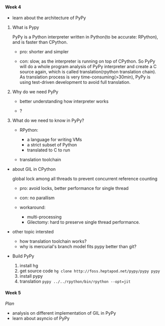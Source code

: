 #### Week 4

- learn about the architecture of PyPy

1. What is Pypy
  
    PyPy is a Python interpreter written in Python(to be accurate: RPython), and is faster than CPython.

    * pro: shorter and simpler

    * con: slow, as the interpreter is running on top of CPython. So PyPy will do a whole program analysis of PyPy interpreter and create a C source again, which is called translation(rpython translation chain). As translation process is very time-consuming(>30min), PyPy is using test-driven development to avoid full translation.
2. Why do we need PyPy
  
    * better understanding how interpreter works

    * ?

3. What do we need to know in PyPy?

    * RPython: 
        - a language for writing VMs
        - a strict subset of Python
        - translated to C to run

    * translation toolchain

- about GIL in CPython
  
  global lock among all threads to prevent concurrent reference counting

    * pro: avoid locks, better performance for single thread

    * con: no parallism

    * workaround: 
        * multi-processing
        * Gilectomy: hard to preserve single thread performance.

- other topic intersted

    * how translation toolchain works?
    * why is mercurial's branch model fits pypy better than git?

- Build PyPy
    1. install hg
    2. get source code
        `hg clone http://foss.heptapod.net/pypy/pypy pypy`
    3. install pypy
    4. translation
        `pypy ../../rpython/bin/rpython --opt=jit`


#### Week 5
*Plan*
- analysis on different implementation of GIL in PyPy
- learn about asyncio of PyPy